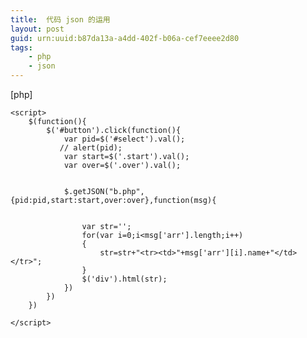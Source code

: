 ```yaml
---
title:  代码 json 的运用
layout: post
guid: urn:uuid:b87da13a-a4dd-402f-b06a-cef7eeee2d80
tags:
    - php
    - json
---
```


[php] 

    <script>  
        $(function(){  
            $('#button').click(function(){  
                var pid=$('#select').val();  
               // alert(pid);  
                var start=$('.start').val();  
                var over=$('.over').val();  
      
      
                $.getJSON("b.php",{pid:pid,start:start,over:over},function(msg){  
      
      
                    var str='';  
                    for(var i=0;i<msg['arr'].length;i++)  
                    {  
                        str=str+"<tr><td>"+msg['arr'][i].name+"</td></tr>";  
                    }  
                    $('div').html(str);  
                })  
            })  
        })  
      
    </script>  




 

